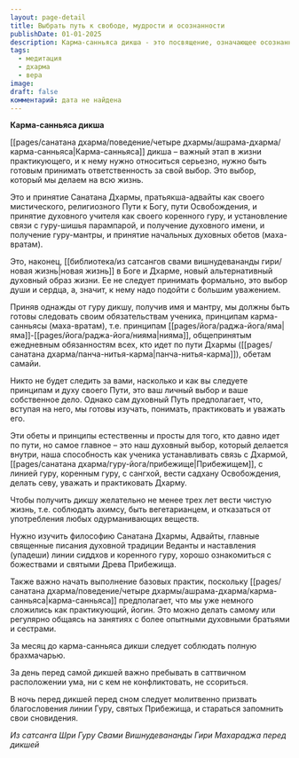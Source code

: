```yaml
---
layout: page-detail
title: Выбрать путь к свободе, мудрости и осознанности
publishDate: 01-01-2025
description: Карма-санньяса дикша - это посвящение, означающее осознанный выбор духовного пути, принятие Санатана Дхармы, установление связи с гуру и линией передачи, получение духовного имени и мантры. Дикша очищает карму, дарует божественную мудрость, требует соблюдения обетов (яма-нияма, панча-нитья-карма), чистой жизни, служения, регулярной практики и глубокого уважения к традиции. Это шаг к новой жизни в Дхарме и Боге, требующий зрелости, ответственности и внутренней готовности
tags:
  - медитация
  - дхарма
  - вера
image: 
draft: false
комментарий: дата не найдена
---
```


**Карма-санньяса дикша**

[[pages/санатана дхарма/поведение/четыре дхармы/ашрама-дхарма/карма-санньяса|Карма-санньяса]] дикша – важный этап в жизни практикующего, и к нему нужно относиться серьезно, нужно быть готовым принимать ответственность за свой выбор. Это выбор, который мы делаем на всю жизнь. 

Это и принятие Санатана Дхармы, пратьякша-адвайты как своего мистического, религиозного Пути к Богу, пути Освобождения, и принятие духовного учителя как своего коренного гуру, и установление связи с гуру-шишья парампарой, и получение духовного имени, и получение гуру-мантры, и принятие начальных духовных обетов (маха-вратам). 

Это, наконец, [[библиотека/из сатсангов свами вишнудевананды гири/новая жизнь|новая жизнь]] в Боге и Дхарме, новый альтернативный духовный образ жизни. Ее не следует принимать формально, это выбор души и сердца, а, значит, к нему надо подойти с большим уважением. 

Приняв однажды от гуру дикшу, получив имя и мантру, мы должны быть готовы следовать своим обязательствам ученика, принципам карма-санньясы (маха-вратам), т.е. принципам [[pages/йога/раджа-йога/яма|яма]]-[[pages/йога/раджа-йога/нияма|нияма]], общепринятым ежедневным обязанностям всех, кто идет по пути Дхармы ([[pages/санатана дхарма/панча-нитья-карма|панча-нитья-карма]]), обетам самайи. 

Никто не будет следить за вами, насколько и как вы следуете принципам и духу своего Пути, это ваш личный выбор и ваше собственное дело. Однако сам духовный Путь предполагает, что, вступая на него, мы готовы изучать, понимать, практиковать и уважать его. 

Эти обеты и принципы естественны и просты для того, кто давно идет по пути, но самое главное – это наш духовный выбор, который делается внутри, наша способность как ученика устанавливать связь с Дхармой, [[pages/санатана дхарма/гуру-йога/прибежище|Прибежищем]], с линией гуру, коренным гуру, с сангхой, вести садхану Освобождения, делать севу, уважать и практиковать Дхарму. 

Чтобы получить дикшу желательно не менее трех лет вести чистую жизнь, т.е. соблюдать ахимсу, быть вегетарианцем, и отказаться от употребления любых одурманивающих веществ. 

Нужно изучить философию Санатана Дхармы, Адвайты, главные священные писания духовной традиции Веданты и наставления (упадеши) линии сиддхов и коренного гуру, хорошо ознакомиться с божествами и святыми Древа Прибежища. 

Также важно начать выполнение базовых практик, поскольку [[pages/санатана дхарма/поведение/четыре дхармы/ашрама-дхарма/карма-санньяса|карма-санньяса]] предполагает, что мы уже немного сложились как практикующий, йогин. Это можно делать самому или регулярно общаясь на занятиях с более опытными духовными братьями и сестрами. 

За месяц до карма-санньяса дикши следует соблюдать полную брахмачарью. 

За день перед самой дикшей важно пребывать в саттвичном расположении ума, ни с кем не конфликтовать, не ссориться. 

В ночь перед дикшей перед сном следует молитвенно призвать благословения линии Гуру, святых Прибежища, и стараться запомнить свои сновидения. 

*Из сатсанга Шри Гуру Свами Вишнудевананды Гири Махараджа перед дикшей*
